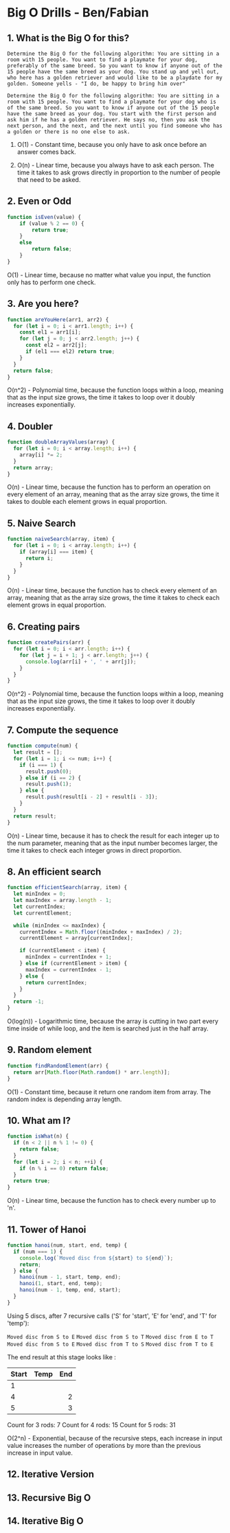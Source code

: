 # Big O Drills - Ben/Fabian

## 1. What is the Big O for this?

`Determine the Big O for the following algorithm: You are sitting in a room with 15 people. You want to find a playmate for your dog, preferably of the same breed. So you want to know if anyone out of the 15 people have the same breed as your dog. You stand up and yell out, who here has a golden retriever and would like to be a playdate for my golden. Someone yells - "I do, be happy to bring him over"`

`Determine the Big O for the following algorithm: You are sitting in a room with 15 people. You want to find a playmate for your dog who is of the same breed. So you want to know if anyone out of the 15 people have the same breed as your dog. You start with the first person and ask him if he has a golden retriever. He says no, then you ask the next person, and the next, and the next until you find someone who has a golden or there is no one else to ask.`

1. O(1) - Constant time, because you only have to ask once before an answer comes back.

2. O(n) - Linear time, because you always have to ask each person. The time it takes to ask grows directly in proportion to the number of people that need to be asked.

## 2. Even or Odd

```javascript
function isEven(value) {
    if (value % 2 == 0) {
        return true;
    }
    else
        return false;
    }
}
```

O(1) - Linear time, because no matter what value you input, the function only has to perform one check.

## 3. Are you here?

```javascript
function areYouHere(arr1, arr2) {
  for (let i = 0; i < arr1.length; i++) {
    const el1 = arr1[i];
    for (let j = 0; j < arr2.length; j++) {
      const el2 = arr2[j];
      if (el1 === el2) return true;
    }
  }
  return false;
}
```

O(n^2) - Polynomial time, because the function loops within a loop, meaning that as the input size grows, the time it takes to loop over it doubly increases exponentially.

## 4. Doubler

```javascript
function doubleArrayValues(array) {
  for (let i = 0; i < array.length; i++) {
    array[i] *= 2;
  }
  return array;
}
```

O(n) - Linear time, because the function has to perform an operation on every element of an array, meaning that as the array size grows, the time it takes to double each element grows in equal proportion.

## 5. Naive Search

```javascript
function naiveSearch(array, item) {
  for (let i = 0; i < array.length; i++) {
    if (array[i] === item) {
      return i;
    }
  }
}
```

O(n) - Linear time, because the function has to check every element of an array, meaning that as the array size grows, the time it takes to check each element grows in equal proportion.

## 6. Creating pairs

```javascript
function createPairs(arr) {
  for (let i = 0; i < arr.length; i++) {
    for (let j = i + 1; j < arr.length; j++) {
      console.log(arr[i] + ', ' + arr[j]);
    }
  }
}
```

O(n^2) - Polynomial time, because the function loops within a loop, meaning that as the input size grows, the time it takes to loop over it doubly increases exponentially.

## 7. Compute the sequence

```javascript
function compute(num) {
  let result = [];
  for (let i = 1; i <= num; i++) {
    if (i === 1) {
      result.push(0);
    } else if (i == 2) {
      result.push(1);
    } else {
      result.push(result[i - 2] + result[i - 3]);
    }
  }
  return result;
}
```

O(n) - Linear time, because it has to check the result for each integer up to the num parameter, meaning that as the input number becomes larger, the time it takes to check each integer grows in direct proportion.

## 8. An efficient search

```javascript
function efficientSearch(array, item) {
  let minIndex = 0;
  let maxIndex = array.length - 1;
  let currentIndex;
  let currentElement;

  while (minIndex <= maxIndex) {
    currentIndex = Math.floor((minIndex + maxIndex) / 2);
    currentElement = array[currentIndex];

    if (currentElement < item) {
      minIndex = currentIndex + 1;
    } else if (currentElement > item) {
      maxIndex = currentIndex - 1;
    } else {
      return currentIndex;
    }
  }
  return -1;
}
```

O(log(n)) - Logarithmic time, because the array is cutting in two part every time inside of while loop, and the item is searched just in the half array.

## 9. Random element

```javascript
function findRandomElement(arr) {
  return arr[Math.floor(Math.random() * arr.length)];
}
```

O(1) - Constant time, because it return one random item from array. The random index is depending array length.

## 10. What am I?

```javascript
function isWhat(n) {
  if (n < 2 || n % 1 != 0) {
    return false;
  }
  for (let i = 2; i < n; ++i) {
    if (n % i == 0) return false;
  }
  return true;
}
```

O(n) - Linear time, because the function has to check every number up to 'n'.

## 11. Tower of Hanoi

```javascript
function hanoi(num, start, end, temp) {
  if (num === 1) {
    console.log(`Moved disc from ${start} to ${end}`);
    return;
  } else {
    hanoi(num - 1, start, temp, end);
    hanoi(1, start, end, temp);
    hanoi(num - 1, temp, end, start);
  }
}
```

Using 5 discs, after 7 recursive calls ('S' for 'start', 'E' for 'end', and 'T' for 'temp'):

`Moved disc from S to E`
`Moved disc from S to T`
`Moved disc from E to T`
`Moved disc from S to E`
`Moved disc from T to S`
`Moved disc from T to E`

The end result at this stage looks like :

| Start | Temp | End |
| ----- | :--: | --: |
| 1     |      |     |
| 4     |      |   2 |
| 5     |      |   3 |

Count for 3 rods: 7
Count for 4 rods: 15
Count for 5 rods: 31

O(2^n) - Exponential, because of the recursive steps, each increase in input value increases the number of operations by more than the previous increase in input value.

## 12. Iterative Version

## 13. Recursive Big O

## 14. Iterative Big O
